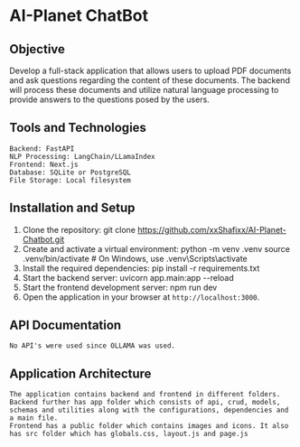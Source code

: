 #                                                                   				AI-Planet ChatBot

## Objective
Develop a full-stack application that allows users to upload PDF documents and ask questions regarding the content of these documents. The backend will process these documents and utilize natural language processing to provide answers to the questions posed by the users.

## Tools and Technologies
    Backend: FastAPI
    NLP Processing: LangChain/LLamaIndex
    Frontend: Next.js
    Database: SQLite or PostgreSQL
    File Storage: Local filesystem

## Installation and Setup

1. Clone the repository: git clone https://github.com/xxShafixx/AI-Planet-Chatbot.git   
2. Create and activate a virtual environment:
    python -m venv .venv
    source .venv/bin/activate  # On Windows, use .venv\Scripts\activate
3. Install the required dependencies:
    pip install -r requirements.txt
4. Start the backend server:
    uvicorn app.main:app --reload
5. Start the frontend development server:
    npm run dev
6. Open the application in your browser at `http://localhost:3000`.

## API Documentation
    No API's were used since OLLAMA was used.

## Application Architecture
    The application contains backend and frontend in different folders.
    Backend further has app folder which consists of api, crud, models, schemas and utilities along with the configurations, dependencies and a main file.
    Frontend has a public folder which contains images and icons. It also has src folder which has globals.css, layout.js and page.js

